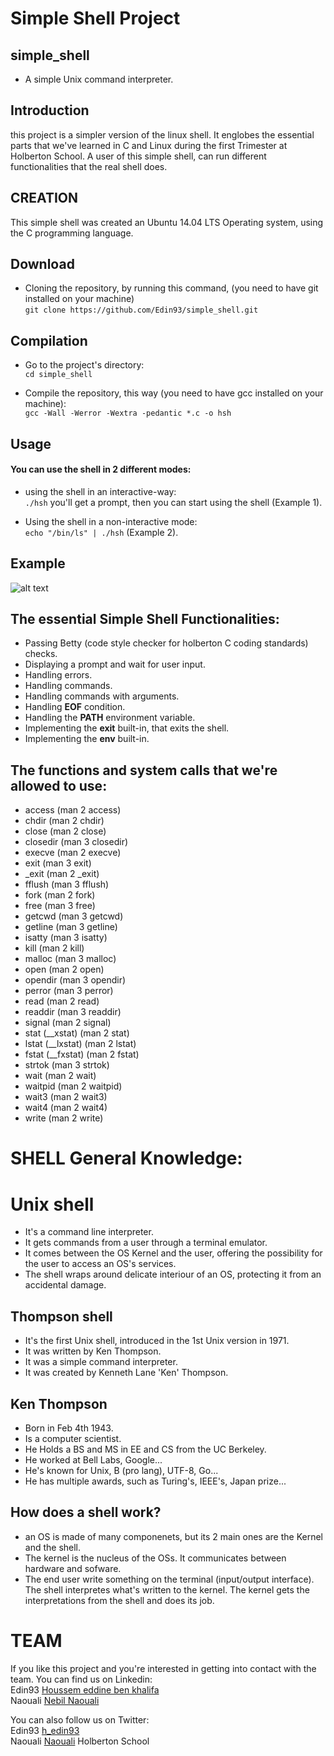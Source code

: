 # Simple Shell Project

## simple_shell
- A simple Unix command interpreter.

## Introduction
this project is a simpler version of the linux shell.
It englobes the essential parts that we've learned in C and Linux during the first Trimester at Holberton School.
A user of this simple shell, can run different functionalities that the real shell does.

## CREATION
This simple shell was created an Ubuntu 14.04 LTS Operating system, using the C programming language.

## Download

* Cloning the repository, by running this command, (you need to have git installed on your machine)<br/>
```git clone https://github.com/Edin93/simple_shell.git```

## Compilation

* Go to the project's directory:<br/>
```cd simple_shell```

*  Compile the repository, this way (you need to have gcc installed on your machine): <br/>
```gcc -Wall -Werror -Wextra -pedantic *.c -o hsh```

## Usage

#### You can use the shell in 2 different modes:

* using the shell in an interactive-way:<br/>
```./hsh``` you'll get a prompt, then you can start using the shell (Example 1).

* Using the shell in a non-interactive mode:<br/>
```echo "/bin/ls" | ./hsh``` (Example 2).

## Example <br/>
![alt text](https://github.com/Edin93/simple_shell/blob/master/example.png)
<br/>

## The essential Simple Shell Functionalities:
* Passing Betty (code style checker for holberton C coding standards) checks.
* Displaying a prompt and wait for user input.
* Handling errors.
* Handling commands.
* Handling commands with arguments.
* Handling **EOF** condition.
* Handling the **PATH** environment variable.
* Implementing the **exit** built-in, that exits the shell.
* Implementing the **env** built-in.

## The functions and system calls that we're allowed to use:
* access (man 2 access)
* chdir (man 2 chdir)
* close (man 2 close)
* closedir (man 3 closedir)
* execve (man 2 execve)
* exit (man 3 exit)
* _exit (man 2 _exit)
* fflush (man 3 fflush)
* fork (man 2 fork)
* free (man 3 free)
* getcwd (man 3 getcwd)
* getline (man 3 getline)
* isatty (man 3 isatty)
* kill (man 2 kill)
* malloc (man 3 malloc)
* open (man 2 open)
* opendir (man 3 opendir)
* perror (man 3 perror)
* read (man 2 read)
* readdir (man 3 readdir)
* signal (man 2 signal)
* stat (__xstat) (man 2 stat)
* lstat (__lxstat) (man 2 lstat)
* fstat (__fxstat) (man 2 fstat)
* strtok (man 3 strtok)
* wait (man 2 wait)
* waitpid (man 2 waitpid)
* wait3 (man 2 wait3)
* wait4 (man 2 wait4)
* write (man 2 write)

# SHELL General Knowledge:

# Unix shell
- It's a command line interpreter.
- It gets commands from a user through a terminal emulator.
- It comes between the OS Kernel and the user, offering the possibility for the
user to access an OS's services.
- The shell wraps around delicate interiour of an OS, protecting it from an accidental
damage.

## Thompson shell
- It's the first Unix shell, introduced in the 1st Unix version in 1971.
- It was written by Ken Thompson.
- It was a simple command interpreter.
- It was created by Kenneth Lane 'Ken' Thompson.

## Ken Thompson
- Born in Feb 4th 1943.
- Is a computer scientist.
- He Holds a BS and MS in EE and CS from the UC Berkeley.
- He worked at Bell Labs, Google...
- He's known for Unix, B (pro lang), UTF-8, Go...
- He has multiple awards, such as Turing's, IEEE's, Japan prize...

## How does a shell work?
- an OS is made of many componenets, but its 2 main ones are the Kernel and the
shell.
- The kernel is the nucleus of the OSs. It communicates between hardware and sofware.
- The end user write something on the terminal (input/output interface). The shell
interpretes what's written to the kernel. The kernel gets the interpretations from
the shell and does its job.

# TEAM
If you like this project and you're interested in getting into contact with the team.
You can find us on Linkedin:<br/>
Edin93 [Houssem eddine ben khalifa](https://www.linkedin.com/in/houssem-eddine-ben-khalifa-b0a2a412b/)<br/>
Naouali [Nebil Naouali](https://www.linkedin.com/in/noualinebil/)

You can also follow us on Twitter:<br/>
Edin93 [h_edin93](https://twitter.com/h_edin93)<br/>
Naouali [Naouali](https://twitter.com/NaoualiNebil)
Holberton School
